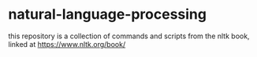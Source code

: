 # natural-language-processing
this repository is a collection of commands and scripts from the nltk book, linked at https://www.nltk.org/book/
